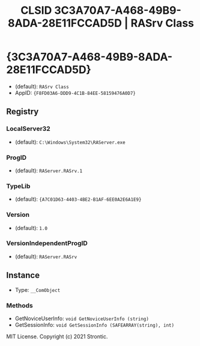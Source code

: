 ﻿---
title: "CLSID 3C3A70A7-A468-49B9-8ADA-28E11FCCAD5D | RASrv Class"
excerpt: What is COM-Object CLSID 3C3A70A7-A468-49B9-8ADA-28E11FCCAD5D?
---

# {3C3A70A7-A468-49B9-8ADA-28E11FCCAD5D}

* (default): `RASrv Class`
* AppID: `{F8FD03A6-DDD9-4C1B-84EE-58159476A0D7}`

## Registry


### LocalServer32

* (default): `C:\Windows\System32\RAServer.exe`

### ProgID

* (default): `RAServer.RASrv.1`

### TypeLib

* (default): `{A7C01D63-4403-4BE2-B1AF-6EE0A2E6A1E9}`

### Version

* (default): `1.0`

### VersionIndependentProgID

* (default): `RAServer.RASrv`

## Instance

* Type: `__ComObject`

### Methods

* GetNoviceUserInfo: `void GetNoviceUserInfo (string)`
* GetSessionInfo: `void GetSessionInfo (SAFEARRAY(string), int)`

MIT License. Copyright (c) 2021 Strontic.


